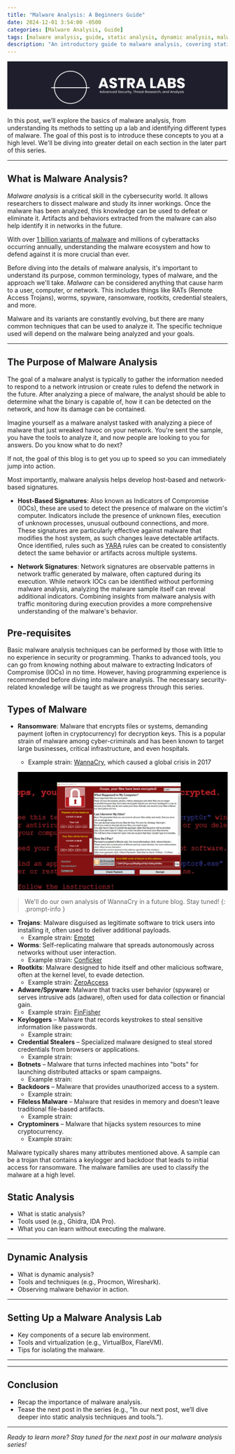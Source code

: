 ```yaml
---
title: "Malware Analysis: A Beginners Guide"
date: 2024-12-01 3:54:00 -0500
categories: [Malware Analysis, Guide]
tags: [malware analysis, guide, static analysis, dynamic analysis, malware analysis lab, malware ecosystem]
description: "An introductory guide to malware analysis, covering static and dynamic analysis, lab setup, and types of malware."
---
```

![ASTRA Labs Logo](/assets/pictures/horizontalLogo.jpeg)

In this post, we’ll explore the basics of malware analysis, from understanding its methods to setting up a lab and identifying different types of malware. The goal of this post is to introduce these concepts to you at a high level. We'll be diving into greater detail on each section in the later part of this series.

---

## **What is Malware Analysis?**
*Malware analysis* is a critical skill in the cybersecurity world. It allows researchers to dissect malware and study its inner workings. Once the malware has been analyzed, this knowledge can be used to defeat or eliminate it. Artifacts and behaviors extracted from the malware can also help identify it in networks in the future.

With over [1 billion variants of malware](https://www.av-test.org/en/statistics/malware/) and millions of cyberattacks occurring annually, understanding the malware ecosystem and how to defend against it is more crucial than ever.

Before diving into the details of malware analysis, it's important to understand its purpose, common terminology, types of malware, and the approach we'll take. *Malware* can be considered anything that cause harm to a user, computer, or network. This includes things like RATs (Remote Access Trojans), worms, spyware, ransomware, rootkits, credential stealers, and more. 

Malware and its variants are constantly evolving, but there are many common techniques that can be used to analyze it. The specific technique used will depend on the malware being analyzed and your goals.

---

## **The Purpose of Malware Analysis**
The goal of a malware analyst is typically to gather the information needed to respond to a network intrusion or create rules to defend the network in the future. After analyzing a piece of malware, the analyst should be able to determine what the binary is capable of, how it can be detected on the network, and how its damage can be contained.

Imagine yourself as a malware analyst tasked with analyzing a piece of malware that just wreaked havoc on your network. You're sent the sample, you have the tools to analyze it, and now people are looking to you for answers. Do you know what to do next?

If not, the goal of this blog is to get you up to speed so you can immediately jump into action.

Most importantly, malware analysis helps develop host-based and network-based signatures.

- **Host-Based Signatures**: Also known as Indicators of Compromise (IOCs), these are used to detect the presence of malware on the victim's computer. Indicators include the presence of unknown files, execution of unknown processes, unusual outbound connections, and more. These signatures are particularly effective against malware that modifies the host system, as such changes leave detectable artifacts. Once identified, rules such as [YARA](https://yara.readthedocs.io/en/stable/writingrules.html#) rules can be created to consistently detect the same behavior or artifacts across multiple systems.  

- **Network Signatures**: Network signatures are observable patterns in network traffic generated by malware, often captured during its execution. While network IOCs can be identified without performing malware analysis, analyzing the malware sample itself can reveal additional indicators. Combining insights from malware analysis with traffic monitoring during execution provides a more comprehensive understanding of the malware's behavior.

## **Pre-requisites**
Basic malware analysis techniques can be performed by those with little to no experience in security or programming. Thanks to advanced tools, you can go from knowing nothing about malware to extracting Indicators of Compromise (IOCs) in no time. However, having programming experience is recommended before diving into malware analysis. The necessary security-related knowledge will be taught as we progress through this series.

## **Types of Malware**
- **Ransomware**: Malware that encrypts files or systems, demanding payment (often in cryptocurrency) for decryption keys. This is a popular strain of malware among cyber-criminals and has been known to target large businesses, critical infrastructure, and even hospitals. 
    - Example strain: [WannaCry](https://people-ece.vse.gmu.edu/coursewebpages/ECE/ECE646/F20/project/F18_presentations/Session_III/Session_III_Report_3.pdf), which caused a global crisis in 2017

    ![WannaCry](/assets/pictures/Blogs/MalwareAnalysisABeginnersGuide/WannaCryScreen.png)

> We'll do our own analysis of WannaCry in a future blog. Stay tuned!
{: .prompt-info }

- **Trojans**: Malware disguised as legitimate software to trick users into installing it, often used to deliver additional payloads.
    - Example strain: [Emotet](https://www.cisa.gov/news-events/cybersecurity-advisories/aa20-280a)
- **Worms**: Self-replicating malware that spreads autonomously across networks without user interaction.
    - Example strain: [Conficker](https://www.radware.com/security/ddos-knowledge-center/ddospedia/conficker/)
- **Rootkits**: Malware designed to hide itself and other malicious software, often at the kernel level, to evade detection.
    - Example strain: [ZeroAccess](https://docs.broadcom.com/doc/trojan-zeroaccess-infection-analysis-12-en)
- **Adware/Spyware**: Malware that tracks user behavior (spyware) or serves intrusive ads (adware), often used for data collection or financial gain.
    - Example strain: [FinFisher](https://www.microsoft.com/en-us/security/blog/2018/03/01/finfisher-exposed-a-researchers-tale-of-defeating-traps-tricks-and-complex-virtual-machines/)
- **Keyloggers** – Malware that records keystrokes to steal sensitive information like passwords.
    - Example strain: 
- **Credential Stealers** – Specialized malware designed to steal stored credentials from browsers or applications.
    - Example strain: 
- **Botnets** – Malware that turns infected machines into "bots" for launching distributed attacks or spam campaigns.
    - Example strain: 
- **Backdoors** – Malware that provides unauthorized access to a system.
    - Example strain: 
- **Fileless Malware** – Malware that resides in memory and doesn't leave traditional file-based artifacts.
    - Example strain: 
- **Cryptominers** – Malware that hijacks system resources to mine cryptocurrency.
    - Example strain: 

Malware typically shares many attributes mentioned above. A sample can be a trojan that contains a keylogger and backdoor that leads to initial access for ransomware. The malware families are used to classify the malware at a high level. 

## **Static Analysis**
- What is static analysis?
- Tools used (e.g., Ghidra, IDA Pro).
- What you can learn without executing the malware.

---

## **Dynamic Analysis**
- What is dynamic analysis?
- Tools and techniques (e.g., Procmon, Wireshark).
- Observing malware behavior in action.

---

## **Setting Up a Malware Analysis Lab**
- Key components of a secure lab environment.
- Tools and virtualization (e.g., VirtualBox, FlareVM).
- Tips for isolating the malware.

---

---

## **Conclusion**
- Recap the importance of malware analysis.
- Tease the next post in the series (e.g., "In our next post, we’ll dive deeper into static analysis techniques and tools.").

---

*Ready to learn more? Stay tuned for the next post in our malware analysis series!*